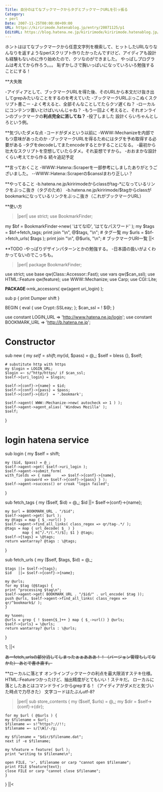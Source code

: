 ```yaml
---
Title: 自分のはてなブックマークからタグとブックマークURLを引っ張る
Category:
- perl
Date: 2007-11-25T00:00:00+09:00
URL: https://kiririmode.hatenablog.jp/entry/20071125/p1
EditURL: https://blog.hatena.ne.jp/kiririmode/kiririmode.hatenablog.jp/atom/entry/8454420450078216146
---
```



ホントははてなブックマークから任意文字列を検索して、ヒットしたURLなりなんなりを返すようなperlスクリプト作りたかったんですけど、アイディアも設計も経験もないのに作り始めたので、クソなのができました。
やっぱしプログラムは考えてから作ろう。。。
恥ずかしさで胸いっぱいになっていろいろ勉強することにする！

**大失敗

-アイディアとして、ブックマークURLを得た後、そのURLから本文だけ抜き出してgrepみたいなことをするのを考えていた
-ブックマークURLぶっこぬくスクリプト書こー
-よく考えると、全部そんなことしてたらクソ遅くね？
-ローカルにコンテンツ置いとけばいいんじゃね？
-もう一回よく考えると、それオンラインのブックマークの<b>利点完全に消してね？</b>
-投了しました
設計くらいちゃんとしろという例。


**気づいたダメな点
-コードがダメという以前に
-WWW::Mechanizeを内部でもつ意味があったのか
-ブックマークURLを得るためにはタグを予め取得する必要がある
-タグをdecodeしてまたencodeするとかすることになる。
-最初から壮大なスクリプトを空想していたらダメ。それ妄想ですから。
-おおまかな設計くらい考えてから作る
続々追記予定

**言っておくこと
-WWW::Hatena::Scraperを一部参考にしましたありがとうございました。
--WWW::Hatena::Scraperの$cansslまわり正しい？

**やってること
-b.hatena.ne.jp/kiririmodeからclassがtag-*になっているリンクをぶっこ抜き（タグのため）
-b.hatena.ne.jp/kiririmode/$tagからclassがbookmarkになっているリンクをぶっこ抜き（これがブックマークURL）

**使い方
>|perl|
use strict;
use BookmarkFinder;

my $bf = BookmarkFinder->new( 'はてなID', 'はてなパスワード' );
my $tags = $bf->fetch_tags;
print join "\n", @$tags, "\n"; # タグ一覧
my $urls  = $bf->fetch_urls( $tags );
print join "\n", @$urls, "\n"; # ブックマークURI一覧
||<

**TODO
-やっぱりデザインパターンとかの勉強する。
-日本語の扱いがよくわかってないのでこっちも。

>|perl|
package BookmarkFinder;

use strict;
use base qw(Class::Accessor::Fast);
use vars qw($can_ssl);
use HTML::Feature qw(feature);
use WWW::Mechanize;
use Carp;
use CGI::Lite;

__PACKAGE__->mk_accessors( qw(agent uri_login) );

sub p { print Dumper shift }

BEGIN {
    eval { use Crypt::SSLeay; };
    $can_ssl = ! $@;
}

use constant LOGIN_URL	  => 'http://www.hatena.ne.jp/login';
use constant BOOKMARK_URL => 'http://b.hatena.ne.jp';

# Constructor
sub new {
    my $self = shift;
    my ($id, $pass) = @_;
    $self = bless {}, $self;

    # substitute http with https
    my $login = LOGIN_URL;
    $login =~ s/^http/https/ if $can_ssl;
    $self->{uri_login} = $login;

    $self->{conf}->{name} = $id;
    $self->{conf}->{pass} = $pass;
    $self->{conf}->{dir}  = '.bookmark';

    $self->agent( WWW::Mechanize->new( autocheck => 1 ) );
    $self->agent->agent_alias( 'Windows Mozilla' );
    $self;
}

# login hatena service
sub login {
    my $self = shift;

    my ($id, $pass) = @_;
    $self->agent->get( $self->uri_login );
    $self->agent->submit_form(
	with_fields => { name     => $self->{conf}->{name},
			 password => $self->{conf}->{pass} } );
    $self->agent->success() or croak "login failed";
}

sub fetch_tags {
    my ($self, $id) = @_;
    $id ||= $self->{conf}->{name};

    my $url = BOOKMARK_URL . "/$id";
    $self->agent->get( $url );
    my @tags = map { $_->url() } 
	$self->agent->find_all_links( class_regex => qr/tag-.*/ );
    @tags = map { url_decode( $_ ) }
	        map { m[^/.*/(.*)/$]; $1 } @tags;
    $self->{tags} = \@tags;
    return wantarray? @tags : \@tags;
}


sub fetch_urls {
    my ($self, $tags, $id) = @_;

    $tags ||= $self->{tags};
    $id   ||= $self->{conf}->{name};

    my @urls;
    for my $tag (@$tags) {
	print "processing $tag\n";
	$self->agent->get( BOOKMARK_URL . "/$id/" . url_encode( $tag ));
	push @urls, $self->agent->find_all_links( class_regex => qr/^bookmark$/ );
    }

    my %seen;
    @urls = grep { ! $seen{$_}++ } map { $_->url() } @urls;
    $self->{urls} = \@urls;
    return wantarray? @urls : \@urls;
}


1;
||<

<del datetime="2007-11-26T22:30:28+09:00">あーfetch_urlsの部分消してしまったぁぁあああ！！（バージョン管理もしてなかた）
あとで書き直す。</del>

**ローカルに落とす
オンラインブックマークの利点を最大限消すステキ仕様。
HTML::Featureつかったけど、抽出精度がとてもいい！ステキだ。
ローカルに落としたあとはコマンドラインからgrepする！（アイディアがダメだと気づいた時点で力尽きた）
文字コードはたぶんutf-8?

>|perl|
sub store_contents {
    my ($self, $urls) = @_;
    my $dir = $self->{conf}->{dir};

    for my $url ( @$urls ) {
	my $filename = $url;
	$filename =~ s!^https?://!!;
	$filename =~ s/[\W]/-/g;

	my $filename = "$dir/$filename.dat";
	next if -e $filename;
	
	my %feature = feature( $url );
	print "writing to $filename\n";

	open FILE, '>', $filename or carp "cannot open $filename";
	print FILE $feature{text};
	close FILE or carp "cannot close $filename";
    }
}
||<
